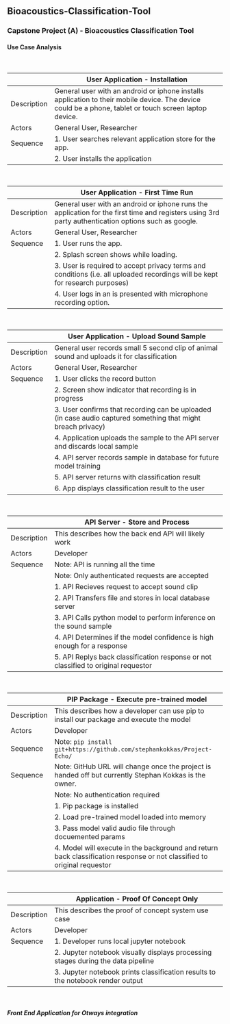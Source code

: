 ## Bioacoustics-Classification-Tool

### Capstone Project (A) - Bioacoustics Classification Tool

#### Use Case Analysis

<br>

|       | <strong>User Application - Installation</strong> |
| ----------- | ----------- |
| Description   | General user with an android or iphone installs application to their mobile device.  The device could be a phone, tablet or touch screen laptop device.     
| Actors | General User, Researcher |
| Sequence | 1. User searches relevant application store for the app. |
| |2. User installs the application |

<br>

|       | <strong>User Application - First Time Run</strong> |
| ----------- | ----------- |
| Description   | General user with an android or iphone runs the application for the first time and registers using 3rd party authentication options such as google.
| Actors | General User, Researcher |
| Sequence | 1. User runs the app. |
| |2. Splash screen shows while loading. |
| |3. User is required to accept privacy terms and conditions (i.e. all uploaded recordings will be kept for research purposes) |
| |4. User logs in an is presented with microphone recording option. |

<br>

|       | <strong>User Application - Upload Sound Sample</strong> |
| ----------- | ----------- |
| Description   | General user records small 5 second clip of animal sound and uploads it for classification
| Actors | General User, Researcher |
| Sequence | 1. User clicks the record button |
| |2. Screen show indicator that recording is in progress |
| |3. User confirms that recording can be uploaded (in case audio captured something that might breach privacy)|
| |4. Application uploads the sample to the API server and discards local sample |
| |4. API server records sample in database for future model training |
| |5. API server returns with classification result |
| |6. App displays classification result to the user |

<br>

|       | <strong>API Server - Store and Process </strong>  |
| ----------- | ----------- |
| Description   | This describes how the back end API will likely work    
| Actors | Developer|
| Sequence | Note: API is running all the time |
| | Note: Only authenticated requests are accepted |
| | 1. API Recieves request to accept sound clip |
| | 2. API Transfers file and stores in local database server |
| | 3. API Calls python model to perform inference on the sound sample |
| | 4. API Determines if the model confidence is high enough for a response |
| | 5. API Replys back classification response or not classified to original requestor |

<br>


|       | <strong>PIP Package - Execute pre-trained model </strong>  |
| ----------- | ----------- |
| Description   | This describes how a developer can use pip to install our package and execute the model    
| Actors | Developer|
| Sequence | Note: ```pip install git+https://github.com/stephankokkas/Project-Echo/```|
| Sequence | Note: GitHub URL will change once the project is handed off but currently Stephan Kokkas is the owner.|
| | Note: No authentication required |
| | 1. Pip package is installed |
| | 2. Load pre-trained model loaded into memory |
| | 3. Pass model valid audio file through docuemented params |
| | 4. Model will execute in the background and return back classification response or not classified to original requestor |

<br>

|       | <strong>Application - Proof Of Concept Only</strong>  |
| ----------- | ----------- |
| Description   | This describes the proof of concept system use case     
| Actors | Developer|
| Sequence | 1. Developer runs local jupyter notebook |
| | 2. Jupyter notebook visually displays processing stages during the data pipeline |
| | 3. Jupyter notebook prints classification results to the notebook render output |

<br>

##### Front End Application for Otways integration
